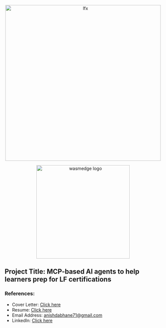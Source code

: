 <p align="center">
  <img src="https://github.com/user-attachments/assets/30304fd1-a2be-42c3-a027-84f8499a4a03" alt="lfx" width="500"/>
</p>

<p align="center">
  <img src="https://github.com/user-attachments/assets/fd1225cf-9cac-447f-9bee-b026797d91fd" alt="wasmedge logo" width="300"/>
</p>

## Project Title: MCP-based AI agents to help learners prep for LF certifications

### References:
- Cover Letter: [Click here](https://docs.google.com/document/d/1JkUZhkBobIEHS9F-E5KPuYklMUkEsJyWlSCNMt-WTEU/edit?usp=sharing)
- Resume: [Click here](https://drive.google.com/file/d/14uV2k5qQfjcfRQZeibioHQiV-FPMAjBZ/view?usp=sharing)
- Email Address: anishdabhane71@gmail.com
- LinkedIn: [Click here](https://www.linkedin.com/in/anish-dabhane-0669781b5/)
